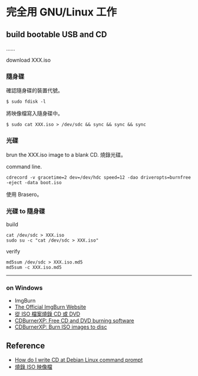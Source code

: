 # 完全用 GNU/Linux 工作

## build bootable USB and CD

……

download XXX.iso

### 隨身碟

確認隨身碟的裝置代號。

	$ sudo fdisk -l

將映像檔寫入隨身碟中。

	$ sudo cat XXX.iso > /dev/sdc && sync && sync && sync

### 光碟

brun the XXX.iso image to a blank CD.
燒錄光碟。

command line.

	cdrecord -v gracetime=2 dev=/dev/hdc speed=12 -dao driveropts=burnfree -eject -data boot.iso

使用 Brasero。


### 光碟 to 隨身碟

build

	cat /dev/sdc > XXX.iso
	sudo su -c "cat /dev/sdc > XXX.iso"

verify

	md5sum /dev/sdc > XXX.iso.md5
	md5sum -c XXX.iso.md5

----

### on Windows

- ImgBurn
- [The Official ImgBurn Website](http://www.imgburn.com/index.php?act=download)
- [從 ISO 檔案燒錄 CD 或 DVD](http://windows.microsoft.com/zh-hk/windows7/burn-a-cd-or-dvd-from-an-iso-file)
- [CDBurnerXP: Free CD and DVD burning software](http://cdburnerxp.se/zh-cht/)
 - [CDBurnerXP: Burn ISO images to disc](http://cdburnerxp.se/help/Data/burn-iso)

## Reference

- [How do I write CD at Debian Linux command prompt](http://www.cyberciti.biz/tips/how-do-i-write-cd-at-debain-linux-command-prompt.html)
- [燒錄 ISO 映像檔](http://ms.ntcb.edu.tw/~steven/tips/burn-iso.htm)

